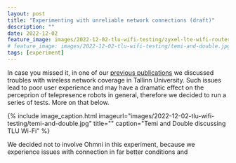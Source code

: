 ```yaml
---
layout: post
title: "Experimenting with unreliable network connections (draft)"
description: ""
date: 2022-12-02
feature_image: images/2022-12-02-tlu-wifi-testing/zyxel-lte-wifi-router.png
# feature_image: images/2022-12-02-tlu-wifi-testing/temi-and-double.jpg
tags: [experiment]
---
```


In case you missed it, in one of our [previous publications](https://candid-rabanadas-e1b0db.netlify.app/tlu-workshop) we discussed troubles with wireless network coverage in Tallinn University. Such issues lead to poor user experience and may have a dramatic effect on the perceprion of telepresence robots in general, therefore we decided to run a series of tests. More on that below.

<!--more-->



{% include image_caption.html imageurl="images/2022-12-02-tlu-wifi-testing/temi-and-double.jpg" title="" caption="Temi and Double discussing TLU Wi-Fi" %}

We decided not to involve Ohmni in this experiment, because we experience issues with connection in far better conditions and  

<!-- apparently we found a bug -->